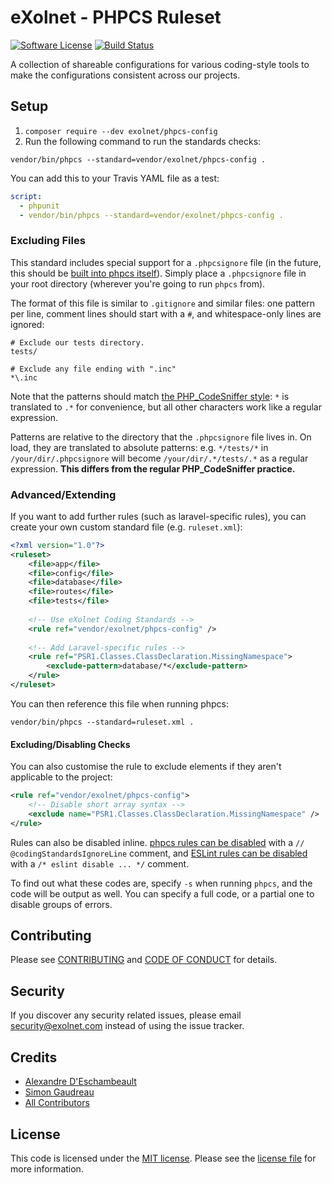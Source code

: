 # eXolnet - PHPCS Ruleset

[![Software License](https://img.shields.io/badge/license-MIT-8469ad.svg?style=flat-square)](LICENSE.md)
[![Build Status](https://img.shields.io/travis/eXolnet/code-quality-tools/master.svg?style=flat-square)](https://travis-ci.org/eXolnet/code-quality-tools)

A collection of shareable configurations for various coding-style tools to make the configurations consistent across our projects.

## Setup

1. `composer require --dev exolnet/phpcs-config`
2. Run the following command to run the standards checks:

```
vendor/bin/phpcs --standard=vendor/exolnet/phpcs-config .
```

You can add this to your Travis YAML file as a test:

```yaml
script:
  - phpunit
  - vendor/bin/phpcs --standard=vendor/exolnet/phpcs-config .
```

### Excluding Files

This standard includes special support for a `.phpcsignore` file (in the future, this should be [built into phpcs itself](https://github.com/squizlabs/PHP_CodeSniffer/issues/1884)). 
Simply place a `.phpcsignore` file in your root directory (wherever you're going to run `phpcs` from).

The format of this file is similar to `.gitignore` and similar files: one pattern per line, comment lines should start with a `#`, and whitespace-only lines are ignored:

```
# Exclude our tests directory.
tests/

# Exclude any file ending with ".inc"
*\.inc
```

Note that the patterns should match [the PHP_CodeSniffer style](https://github.com/squizlabs/PHP_CodeSniffer/wiki/Advanced-Usage#ignoring-files-and-folders): `*` is translated to `.*` for convenience, but all other characters work like a regular expression.

Patterns are relative to the directory that the `.phpcsignore` file lives in. On load, they are translated to absolute patterns: e.g. `*/tests/*` in `/your/dir/.phpcsignore` will become `/your/dir/.*/tests/.*` as a regular expression. **This differs from the regular PHP_CodeSniffer practice.**


### Advanced/Extending

If you want to add further rules (such as laravel-specific rules), you can create your own custom standard file (e.g. `ruleset.xml`):

```xml
<?xml version="1.0"?>
<ruleset>
    <file>app</file>
    <file>config</file>
    <file>database</file>
    <file>routes</file>
    <file>tests</file>
    
    <!-- Use eXolnet Coding Standards -->
    <rule ref="vendor/exolnet/phpcs-config" />
    
    <!-- Add Laravel-specific rules -->
    <rule ref="PSR1.Classes.ClassDeclaration.MissingNamespace">
        <exclude-pattern>database/*</exclude-pattern>
    </rule>
</ruleset>
```

You can then reference this file when running phpcs:

```
vendor/bin/phpcs --standard=ruleset.xml .
```


#### Excluding/Disabling Checks

You can also customise the rule to exclude elements if they aren't applicable to the project:

```xml
<rule ref="vendor/exolnet/phpcs-config">
	<!-- Disable short array syntax -->
	<exclude name="PSR1.Classes.ClassDeclaration.MissingNamespace" />
</rule>
```

Rules can also be disabled inline. [phpcs rules can be disabled](https://github.com/squizlabs/PHP_CodeSniffer/wiki/Advanced-Usage#ignoring-parts-of-a-file) with a `// @codingStandardsIgnoreLine` comment, and [ESLint rules can be disabled](http://eslint.org/docs/user-guide/configuring#disabling-rules-with-inline-comments) with a `/* eslint disable ... */` comment.

To find out what these codes are, specify `-s` when running `phpcs`, and the code will be output as well. You can specify a full code, or a partial one to disable groups of errors.

## Contributing

Please see [CONTRIBUTING](CONTRIBUTING.md) and [CODE OF CONDUCT](CODE_OF_CONDUCT.md) for details.

## Security

If you discover any security related issues, please email security@exolnet.com instead of using the issue tracker.

## Credits

- [Alexandre D'Eschambeault](https://github.com/xel1045)
- [Simon Gaudreau](https://github.com/Gandhi11)
- [All Contributors](../../contributors)

## License

This code is licensed under the [MIT license](http://choosealicense.com/licenses/mit/). 
Please see the [license file](LICENSE) for more information.
